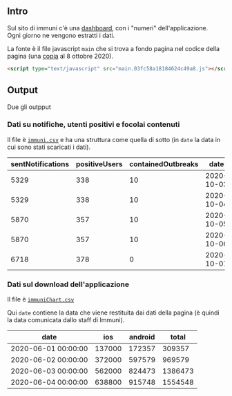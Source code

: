 ## Intro

Sul sito di immuni c'è una [dashboard](https://www.immuni.italia.it/dashboard.html), con i "numeri" dell'applicazione.
<br>
Ogni giorno ne vengono estratti i dati.

La fonte è il file javascript `main` che si trova a fondo pagina nel codice della pagina (una [copia](https://web.archive.org/web/20201007152945/https://www.immuni.italia.it/main.03fc58a18184624c49a8.js) al 8 ottobre 2020).

```html
<script type="text/javascript" src="main.03fc58a18184624c49a8.js"></script><script type="text/javascript" src="chart.03fc58a18184624c49a8.js"></script></body>
```

## Output

Due gli outpput

### Dati su notifiche, utenti positivi e focolai contenuti

Il file è [`immuni.csv`](processing/immuni.csv) e ha una struttura come quella di sotto (in `date` la data in cui sono stati scaricati i dati).

| sentNotifications | positiveUsers | containedOutbreaks | date |
| --- | --- | --- | --- |
| 5329 | 338 | 10 | 2020-10-03 |
| 5329 | 338 | 10 | 2020-10-04 |
| 5870 | 357 | 10 | 2020-10-05 |
| 5870 | 357 | 10 | 2020-10-06 |
| 6718 | 378 | 0 | 2020-10-07 |

### Dati sul download dell'applicazione

Il file è [`immuniChart.csv`](processing/immuniChart.csv)

Qui `date` contiene la data che viene restituita dai dati della pagina (è quindi la data comunicata dallo staff di Immuni).

| date | ios | android | total |
| --- | --- | --- | --- |
| 2020-06-01 00:00:00 | 137000 | 172357 | 309357 |
| 2020-06-02 00:00:00 | 372000 | 597579 | 969579 |
| 2020-06-03 00:00:00 | 562000 | 824473 | 1386473 |
| 2020-06-04 00:00:00 | 638800 | 915748 | 1554548 |
